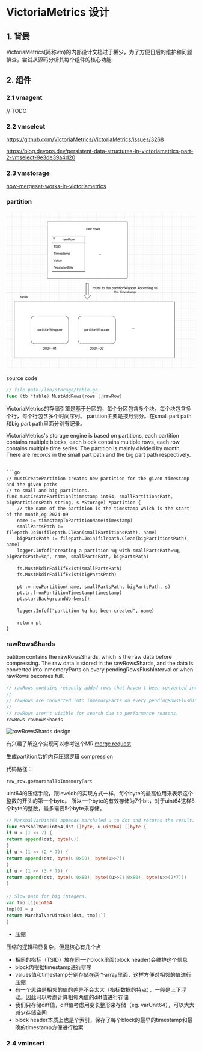 # VictoriaMetrics 设计
## 1. 背景

VictoriaMetrics(简称vm)的内部设计文档过于稀少，为了方便日后的维护和问题排查，尝试从源码分析其每个组件的核心功能

## 2. 组件

### 2.1 vmagent

// TODO

### 2.2 vmselect

https://github.com/VictoriaMetrics/VictoriaMetrics/issues/3268

https://blog.devops.dev/persistent-data-structures-in-victoriametrics-part-2-vmselect-9e3de39a4d20

### 2.3 vmstorage

[how-mergeset-works-in-victoriametrics](https://stackoverflow.com/questions/78325903/how-mergeset-works-in-victoriametrics)

### partition

![vmstorage partition](vmstorage-table.png)

source code
```go
// file path:/lib/storage/table.go
func (tb *table) MustAddRows(rows []rawRow) 
```

VictoriaMetrics的存储引擎是基于分区的，每个分区包含多个块，每个块包含多个行，每个行包含多个时间序列。
partition主要是按月划分。在small part path和big part path里面分别有记录。

VictoriaMetrics's storage engine is based on partitions, each partition contains multiple blocks, each block contains multiple rows, each row contains multiple time series.
The partition is mainly divided by month. There are records in the small part path and the big part path respectively.

```shell

```go
// mustCreatePartition creates new partition for the given timestamp and the given paths
// to small and big partitions.
func mustCreatePartition(timestamp int64, smallPartitionsPath, bigPartitionsPath string, s *Storage) *partition {
	// the name of the partition is the timestamp which is the start of the month,eg 2024-09
    name := timestampToPartitionName(timestamp)
    smallPartsPath := filepath.Join(filepath.Clean(smallPartitionsPath), name)
    bigPartsPath := filepath.Join(filepath.Clean(bigPartitionsPath), name)
    logger.Infof("creating a partition %q with smallPartsPath=%q, bigPartsPath=%q", name, smallPartsPath, bigPartsPath)
    
    fs.MustMkdirFailIfExist(smallPartsPath)
    fs.MustMkdirFailIfExist(bigPartsPath)
    
    pt := newPartition(name, smallPartsPath, bigPartsPath, s)
    pt.tr.fromPartitionTimestamp(timestamp)
    pt.startBackgroundWorkers()
    
    logger.Infof("partition %q has been created", name)
    
    return pt
}
```

### rawRowsShards

patition contains the rawRowsShards, which is the raw data before compressing. The raw data is stored in the rawRowsShards, and the data is converted into inmemoryParts on every pendingRowsFlushInterval or when rawRows becomes full.

```go
// rawRows contains recently added rows that haven't been converted into parts yet.
//
// rawRows are converted into inmemoryParts on every pendingRowsFlushInterval or when rawRows becomes full.
//
// rawRows aren't visible for search due to performance reasons.
rawRows rawRowsShards
```


![rowRowsShards design](./ssr.png)

有兴趣了解这个实现可以参考这个MR [merge request](https://kgit.kugou.net/yongquanli/VictoriaMetrics/-/tree/rrs_implement)

生成partition后的内存压缩逻辑 [compression](https://segmentfault.com/a/1190000043749609)

代码路径：

```shell
raw_row.go#marshalToInmemoryPart
```

uint64的压缩手段，跟leveldb的实现方式一样，每个byte的最高位用来表示这个整数的开头的第一个byte。
所以一个byte的有效存储为7个bit，对于uint64这样8个byte的整数，最多需要5个byte来存储。
```go
// MarshalVarUint64 appends marshaled u to dst and returns the result.
func MarshalVarUint64(dst []byte, u uint64) []byte {
if u < (1 << 7) {
return append(dst, byte(u))
}
if u < (1 << (2 * 7)) {
return append(dst, byte(u|0x80), byte(u>>7))
}
if u < (1 << (3 * 7)) {
return append(dst, byte(u|0x80), byte((u>>7)|0x80), byte(u>>(2*7)))
}

// Slow path for big integers.
var tmp [1]uint64
tmp[0] = u
return MarshalVarUint64s(dst, tmp[:])
}
```

- 压缩

压缩的逻辑稍显复杂，但是核心有几个点

- 相同的指标（TSID）放在同一个block里面(block header)会维护这个信息
- block内根据timestamp进行排序
- values值和timestamp分别存储在两个array里面，这样方便对相邻的值进行压缩
- 有一个思路是相邻的值的差异不会太大（指标数据的特点），一般是上下浮动。因此可以考虑计算相邻两值的diff值进行存储
- 我们只存储diff值，diff值考虑用变长整形来存储（eg. varUnit64），可以大大减少存储空间
- block header本质上也是个索引，保存了每个block的最早的timestamp和最晚的timestamp方便进行检索


### 2.4 vminsert



